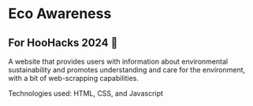 # Eco Awareness

## For HooHacks 2024 🍃

A website that provides users with information about environmental sustainability and promotes understanding and care for the environment, with a bit of web-scrapping capabilities.

Technologies used:  HTML, CSS, and Javascript
